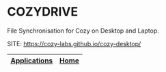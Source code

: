 # COZYDRIVE

 File Synchronisation for Cozy on Desktop and Laptop.
 
 SITE: https://cozy-labs.github.io/cozy-desktop/

 | [Applications](https://portable-linux-apps.github.io/apps.html) | [Home](https://portable-linux-apps.github.io)
 | --- | --- |
